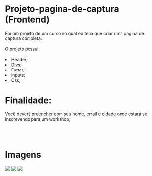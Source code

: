 <h1> Projeto-pagina-de-captura (Frontend) </h1>
Foi um projeto de um curso no qual eu teria que criar uma pagina de captura completa. 
<br>
<br>
O projeto possui:
<br>
<br>
<li> Header; </li>
<li> Divs; </li>
<li> Futter; </li>
<li> inputs; </li>
<li> Css; </li>

<h1> Finalidade: </h1>
Você deverá preencher com seu nome, email e cidade onde estará se inscrevendo para um workshop;
<br>
<br>
<br>
<br>

<h1> Imagens </h1>
<img src = "https://github.com/Kivyan/pagina-de-captura/blob/2cfdc252eeb48a65d7695e0cb760c1943e984253/imagens-readme/Print2.png">
<img src = "https://github.com/Kivyan/pagina-de-captura/blob/2cfdc252eeb48a65d7695e0cb760c1943e984253/imagens-readme/Print.png">
<img src = "https://github.com/Kivyan/pagina-de-captura/blob/2cfdc252eeb48a65d7695e0cb760c1943e984253/imagens-readme/Print1.png">

